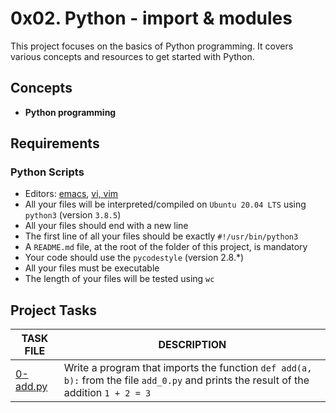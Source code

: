 
# 0x02. Python - import & modules

This project focuses on the basics of Python programming. It covers various concepts and resources to get started with Python.

## Concepts

- __Python programming__

## Requirements

### Python Scripts

- Editors: [emacs](https://www.gnu.org/software/emacs/), [vi, vim](https://www.vim.org/)
- All your files will be interpreted/compiled on `Ubuntu 20.04 LTS` using `python3` (version `3.8.5`)
- All your files should end with a new line
- The first line of all your files should be exactly `#!/usr/bin/python3`
- A `README.md` file, at the root of the folder of this project, is mandatory
- Your code should use the `pycodestyle` (version 2.8.\*)
- All your files must be executable
- The length of your files will be tested using `wc`

## Project Tasks

| TASK FILE                      | DESCRIPTION      | 
|  -----------                   |  -----------     |
|[0-add.py]()|Write a program that imports the function `def add(a, b):` from the file `add_0.py` and prints the result of the addition `1 + 2 = 3`|


